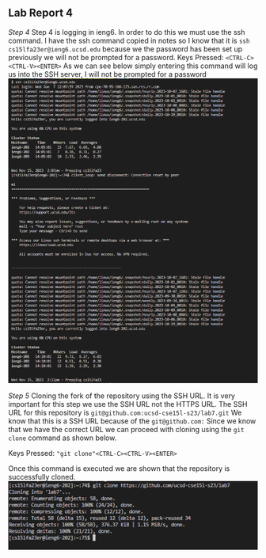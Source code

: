 ## Lab Report 4

*Step 4*
Step 4 is logging in ieng6. In order to do this we must use the ssh command. I have the ssh command copied in notes so I know that it is ```ssh cs15lfa23er@ieng6.ucsd.edu``` because we the password has been set up previously we will not be prompted for a password. 
Keys Pressed: ```<CTRL-C><CTRL-V><ENTER>```
As we can see below simply entering this command will log us into the SSH server, I will not be prompted for a password 
![Alt text](Lab4Screenshot1.png)

*Step 5*
Cloning the fork of the repository using the SSH URL. It is very important for this step we use the SSH URL not the HTTPS URL. The SSH URL for this repository is ```git@github.com:ucsd-cse15l-s23/lab7.git```
We know that this is a SSH URL because of the ```git@github.com:``` Since we know that we have the correct URL we can proceed with cloning using the ```git clone``` command as shown below.

Keys Pressed: ```"git clone"<CTRL-C><CTRL-V><ENTER>```

Once this command is executed we are shown that the repository is successfully cloned. 
![Alt text](Lab4Screenshot2.png)
